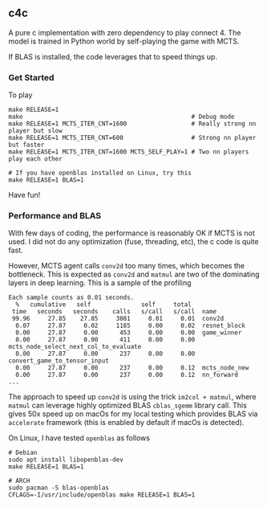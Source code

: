 ## c4c

A pure c implementation with zero dependency to play connect 4.  The model is
trained in Python world by self-playing the game with MCTS.

If BLAS is installed, the code leverages that to speed things up.

### Get Started

To play
```
make RELEASE=1
make                                               # Debug mode
make RELEASE=1 MCTS_ITER_CNT=1600                  # Really strong nn player but slow
make RELEASE=1 MCTS_ITER_CNT=600                   # Strong nn player but faster
make RELEASE=1 MCTS_ITER_CNT=1600 MCTS_SELF_PLAY=1 # Two nn players play each other

# If you have openblas installed on Linux, try this
make RELEASE=1 BLAS=1
```
Have fun!

### Performance and BLAS

With few days of coding, the performance is reasonably OK if MCTS is not used.
I did not do any optimization (fuse, threading, etc), the c code is quite fast.

However, MCTS agent calls `conv2d` too many times, which becomes the bottleneck.
This is expected as `conv2d` and `matmul` are two of the dominating layers in
deep learning. This is a sample of the profiling
```
Each sample counts as 0.01 seconds.
  %   cumulative   self              self     total
 time   seconds   seconds    calls   s/call   s/call  name
 99.96     27.85    27.85     3081     0.01     0.01  conv2d
  0.07     27.87     0.02     1185     0.00     0.02  resnet_block
  0.00     27.87     0.00      453     0.00     0.00  game_winner
  0.00     27.87     0.00      411     0.00     0.00  mcts_node_select_next_col_to_evaluate
  0.00     27.87     0.00      237     0.00     0.00  convert_game_to_tensor_input
  0.00     27.87     0.00      237     0.00     0.12  mcts_node_new
  0.00     27.87     0.00      237     0.00     0.12  nn_forward
...
```

The approach to speed up `conv2d` is using the trick `im2col + matmul`, where
`matmul` can leverage highly optimized BLAS `cblas_sgemm` library call. This
gives 50x speed up on macOs for my local testing which provides BLAS via
`accelerate` framework (this is enabled by default if macOs is detected).

On Linux, I have tested `openblas` as follows
```
# Debian
sudo apt install libopenblas-dev
make RELEASE=1 BLAS=1

# ARCH
sudo pacman -S blas-openblas
CFLAGS=-I/usr/include/openblas make RELEASE=1 BLAS=1
```
